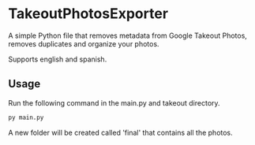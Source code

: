 # TakeoutPhotosExporter

A simple Python file that removes metadata from Google Takeout Photos, removes duplicates and organize your photos.

Supports english and spanish.

## Usage

Run the following command in the main.py and takeout directory.

```bash
py main.py
```

A new folder will be created called 'final' that contains all the photos.
